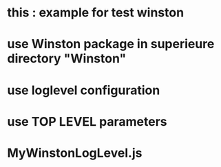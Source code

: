# this : example for test winston
#        use Winston package in superieure directory "Winston"
#        use loglevel configuration
#        use TOP LEVEL parameters
# MyWinstonLogLevel.js


